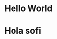 
<html>
    <head>
       <h1>Hello World</h1>
    </head>
    <body>
        <h1>Hola sofi<h1>
    </body>
</html>
